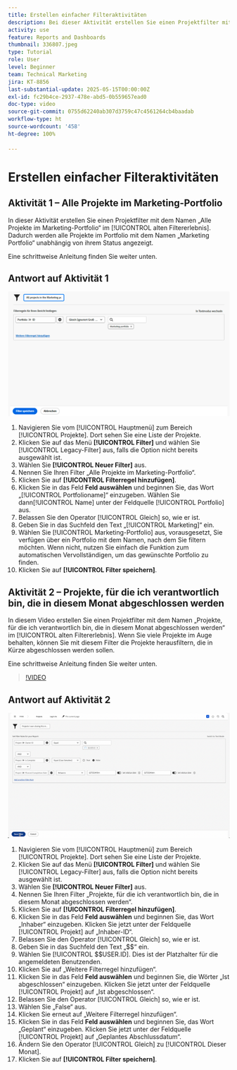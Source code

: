 ```yaml
---
title: Erstellen einfacher Filteraktivitäten
description: Bei dieser Aktivität erstellen Sie einen Projektfilter mit dem Namen „Alle Projekte im Marketing-Portfolio“ und einen weiteren Projektfilter mit dem Namen „In diesem Monat abgeschlossene Projekte in meinem Besitz“.
activity: use
feature: Reports and Dashboards
thumbnail: 336807.jpeg
type: Tutorial
role: User
level: Beginner
team: Technical Marketing
jira: KT-8856
last-substantial-update: 2025-05-15T00:00:00Z
exl-id: fc29b4ce-2937-478e-abd5-0b559657ead0
doc-type: video
source-git-commit: 0755d62240ab307d3759c47c4561264cb4baadab
workflow-type: ht
source-wordcount: '458'
ht-degree: 100%

---
```


# Erstellen einfacher Filteraktivitäten


## Aktivität 1 – Alle Projekte im Marketing-Portfolio

In dieser Aktivität erstellen Sie einen Projektfilter mit dem Namen „Alle Projekte im Marketing-Portfolio“ im [!UICONTROL alten Filtererlebnis]. Dadurch werden alle Projekte im Portfolio mit dem Namen „Marketing Portfolio“ unabhängig von ihrem Status angezeigt.

Eine schrittweise Anleitung finden Sie weiter unten.

## Antwort auf Aktivität 1

![Ein Screenshot des Bildschirms zum Erstellen eines neuen Filters](assets/basic-filter-activity-1.png)

1. Navigieren Sie vom [!UICONTROL Hauptmenü] zum Bereich [!UICONTROL Projekte]. Dort sehen Sie eine Liste der Projekte.
1. Klicken Sie auf das Menü **[!UICONTROL Filter]** und wählen Sie [!UICONTROL Legacy-Filter] aus, falls die Option nicht bereits ausgewählt ist.
1. Wählen Sie **[!UICONTROL Neuer Filter]** aus.
1. Nennen Sie Ihren Filter „Alle Projekte im Marketing-Portfolio“.
1. Klicken Sie auf **[!UICONTROL Filterregel hinzufügen]**.
1. Klicken Sie in das Feld **Feld auswählen** und beginnen Sie, das Wort „[!UICONTROL Portfolioname]“ einzugeben. Wählen Sie dann[!UICONTROL Name] unter der Feldquelle [!UICONTROL Portfolio] aus.
1. Belassen Sie den Operator [!UICONTROL Gleich] so, wie er ist.
1. Geben Sie in das Suchfeld den Text „[!UICONTROL Marketing]“ ein.
1. Wählen Sie [!UICONTROL Marketing-Portfolio] aus, vorausgesetzt, Sie verfügen über ein Portfolio mit dem Namen, nach dem Sie filtern möchten. Wenn nicht, nutzen Sie einfach die Funktion zum automatischen Vervollständigen, um das gewünschte Portfolio zu finden.
1. Klicken Sie auf **[!UICONTROL Filter speichern]**.

## Aktivität 2 – Projekte, für die ich verantwortlich bin, die in diesem Monat abgeschlossen werden

In diesem Video erstellen Sie einen Projektfilter mit dem Namen „Projekte, für die ich verantwortlich bin, die in diesem Monat abgeschlossen werden“ im [!UICONTROL alten Filtererlebnis]. Wenn Sie viele Projekte im Auge behalten, können Sie mit diesem Filter die Projekte herausfiltern, die in Kürze abgeschlossen werden sollen.

Eine schrittweise Anleitung finden Sie weiter unten.

>[!VIDEO](https://video.tv.adobe.com/v/336807/?quality=12&learn=on&enablevpops)

## Antwort auf Aktivität 2

![Ein Screenshot des Bildschirms zum Erstellen eines neuen Filters](assets/basic-filter-activity-2.png)

1. Navigieren Sie vom [!UICONTROL Hauptmenü] zum Bereich [!UICONTROL Projekte]. Dort sehen Sie eine Liste der Projekte.
1. Klicken Sie auf das Menü **[!UICONTROL Filter]** und wählen Sie [!UICONTROL Legacy-Filter] aus, falls die Option nicht bereits ausgewählt ist.
1. Wählen Sie **[!UICONTROL Neuer Filter]** aus.
1. Nennen Sie Ihren Filter „Projekte, für die ich verantwortlich bin, die in diesem Monat abgeschlossen werden“.
1. Klicken Sie auf **[!UICONTROL Filterregel hinzufügen]**.
1. Klicken Sie in das Feld **Feld auswählen** und beginnen Sie, das Wort „Inhaber“ einzugeben. Klicken Sie jetzt unter der Feldquelle [!UICONTROL Projekt] auf „Inhaber-ID“.
1. Belassen Sie den Operator [!UICONTROL Gleich] so, wie er ist.
1. Geben Sie in das Suchfeld den Text „$$“ ein.
1. Wählen Sie [!UICONTROL $$USER.ID]. Dies ist der Platzhalter für die angemeldeten Benutzenden.
1. Klicken Sie auf „Weitere Filterregel hinzufügen“.
1. Klicken Sie in das Feld **Feld auswählen** und beginnen Sie, die Wörter „Ist abgeschlossen“ einzugeben. Klicken Sie jetzt unter der Feldquelle [!UICONTROL Projekt] auf „Ist abgeschlossen“.
1. Belassen Sie den Operator [!UICONTROL Gleich] so, wie er ist.
1. Wählen Sie „False“ aus.
1. Klicken Sie erneut auf „Weitere Filterregel hinzufügen“.
1. Klicken Sie in das Feld **Feld auswählen** und beginnen Sie, das Wort „Geplant“ einzugeben. Klicken Sie jetzt unter der Feldquelle [!UICONTROL Projekt] auf „Geplantes Abschlussdatum“.
1. Ändern Sie den Operator [!UICONTROL Gleich] zu [!UICONTROL Dieser Monat].
1. Klicken Sie auf **[!UICONTROL Filter speichern]**.
